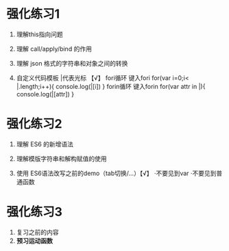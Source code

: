 # 强化练习1

1. 理解this指向问题

2. 理解 call/apply/bind 的作用

3. 理解 json 格式的字符串和对象之间的转换

4. 自定义代码模板 |代表光标 【√】
fori循环 键入fori
for(var i=0;i< |.length;i++){
    console.log(|[i])
}
forin循环 键入forin
for(var attr in  |){
    console.log(|[attr])
}


   

# 强化练习2

1. 理解 ES6 的新增语法
2. 理解模版字符串和解构赋值的使用

3. 使用 ES6语法改写之前的demo（tab切换/...）【√】
·不要见到var 
·不要见到普通函数


# 强化练习3

1. 复习之前的内容
2. **预习运动函数**

